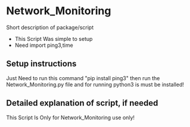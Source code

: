 # Network_Monitoring 

Short description of package/script

- This Script Was simple to setup
- Need import ping3,time


## Setup instructions


Just Need to run this command "pip install ping3" then run the Network_Monitoring.py file and for running  python3 is must be installed! 

## Detailed explanation of script, if needed

This Script Is Only for Network_Monitoring use only! 
